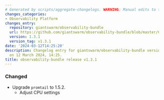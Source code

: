 ```yaml
---
# Generated by scripts/aggregate-changelogs. WARNING: Manual edits to this files will be overwritten.
changes_categories:
- Observability Platform
changes_entry:
  repository: giantswarm/observability-bundle
  url: https://github.com/giantswarm/observability-bundle/blob/master/CHANGELOG.md#131---2024-03-12
  version: 1.3.1
  version_tag: v1.3.1
date: '2024-03-12T14:25:20'
description: Changelog entry for giantswarm/observability-bundle version 1.3.1, published
  on 12 March 2024, 14:25.
title: observability-bundle release v1.3.1
---
```


### Changed
- Upgrade `promtail` to 1.5.2.
  - Adjust CPU settings
